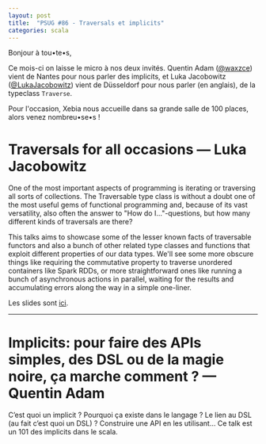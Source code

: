 ```yaml
---
layout: post
title:  "PSUG #86 - Traversals et implicits"
categories: scala
---
```


Bonjour à tou•te•s,

Ce mois-ci on laisse le micro à nos deux invités. Quentin Adam ([@waxzce](http://twitter.com/waxzce)) vient de Nantes pour nous parler des implicits, et Luka Jacobowitz ([@LukaJacobowitz](http://twitter.com/LukaJacobowitz)) vient de Düsseldorf pour nous parler (en anglais), de la typeclass `Traverse`.

Pour l'occasion, Xebia nous accueille dans sa grande salle de 100 places, alors venez nombreu•se•s !

# Traversals for all occasions — Luka Jacobowitz

One of the most important aspects of programming is iterating or traversing all sorts of collections. The Traversable type class is without a doubt one of the most useful gems of functional programming and, because of its vast versatility, also often the answer to "How do I..."-questions, but how many different kinds of traversals are there?

This talks aims to showcase some of the lesser known facts of traversable functors and also a bunch of other related type classes and functions that exploit different properties of our data types. We'll see some more obscure things like requiring the commutative property to traverse unordered containers like Spark RDDs, or more straightforward ones like running a bunch of asynchronous actions in parallel, waiting for the results and accumulating errors along the way in a simple one-liner.

Les slides sont [ici](https://www.slideshare.net/LukaJacobowitz/traversals-for-all-ocasions).

----


# Implicits: pour faire des APIs simples, des DSL ou de la magie noire, ça marche comment ? — Quentin Adam

C’est quoi un implicit ? Pourquoi ça existe dans le langage ? Le lien au DSL (au fait c’est quoi un DSL) ? Construire une API en les utilisant… Ce talk est un 101 des implicits dans le scala.
